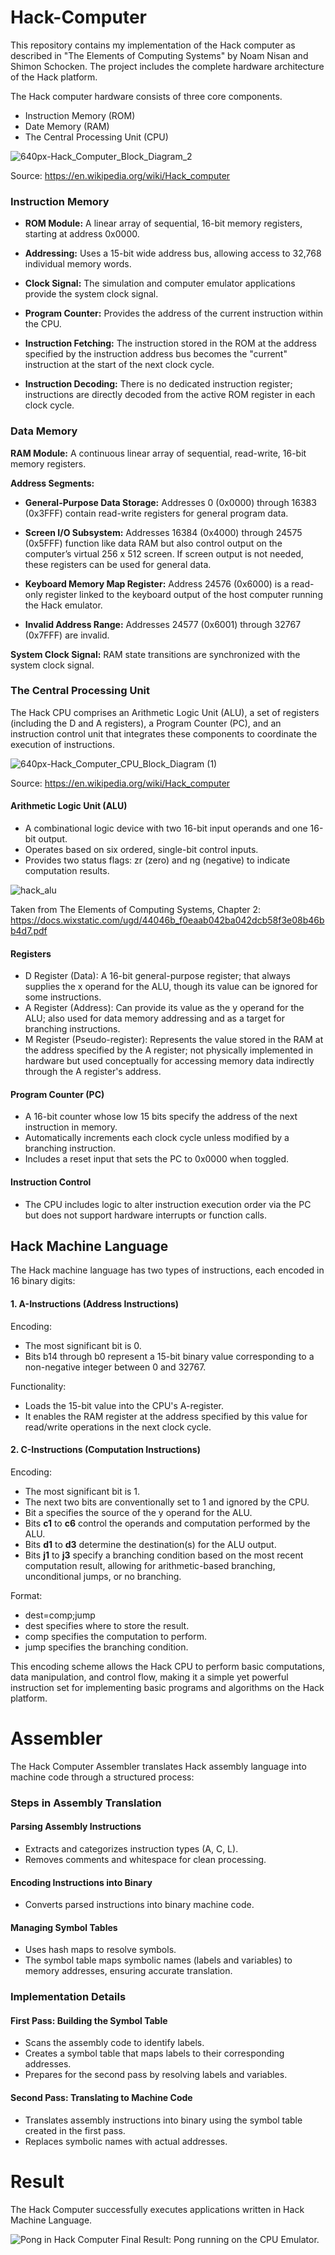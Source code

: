 # Hack-Computer
This repository contains my implementation of the Hack computer as described in "The Elements of Computing Systems" by Noam Nisan and Shimon Schocken. The project includes the complete hardware architecture of the Hack platform.

The Hack computer hardware consists of three core components.
- Instruction Memory (ROM)
- Date Memory (RAM)
- The Central Processing Unit (CPU)

![640px-Hack_Computer_Block_Diagram_2](https://github.com/user-attachments/assets/08b333db-e854-4882-a6da-1107779323c3)

Source: https://en.wikipedia.org/wiki/Hack_computer

### Instruction Memory
- **ROM Module:** A linear array of sequential, 16-bit memory registers, starting at address 0x0000. 

- **Addressing:** Uses a 15-bit wide address bus, allowing access to 32,768 individual memory words.
 
- **Clock Signal:** The simulation and computer emulator applications provide the system clock signal.

- **Program Counter:** Provides the address of the current instruction within the CPU.
  
- **Instruction Fetching:** The instruction stored in the ROM at the address specified by the instruction address bus becomes the "current" instruction at the start of the next clock cycle.

- **Instruction Decoding:** There is no dedicated instruction register; instructions are directly decoded from the active ROM register in each clock cycle.

### Data Memory

**RAM Module:** A continuous linear array of sequential, read-write, 16-bit memory registers.

**Address Segments:**

- **General-Purpose Data Storage:** Addresses 0 (0x0000) through 16383 (0x3FFF) contain read-write registers for general program data.

- **Screen I/O Subsystem:** Addresses 16384 (0x4000) through 24575 (0x5FFF) function like data RAM but also control output on the computer’s virtual 256 x 512 screen. If screen output is not needed, these registers can be used for general data.

- **Keyboard Memory Map Register:** Address 24576 (0x6000) is a read-only register linked to the keyboard output of the host computer running the Hack emulator.

- **Invalid Address Range:** Addresses 24577 (0x6001) through 32767 (0x7FFF) are invalid.

**System Clock Signal:** RAM state transitions are synchronized with the system clock signal.

### The Central Processing Unit

The Hack CPU comprises an Arithmetic Logic Unit (ALU), a set of registers (including the D and A registers), a Program Counter (PC), and an instruction control unit that integrates these components to coordinate the execution of instructions.

![640px-Hack_Computer_CPU_Block_Diagram (1)](https://github.com/user-attachments/assets/a950fbd3-e9d0-414e-8ce8-df521433b87e)

Source: https://en.wikipedia.org/wiki/Hack_computer


#### Arithmetic Logic Unit (ALU)
- A combinational logic device with two 16-bit input operands and one 16-bit output.
- Operates based on six ordered, single-bit control inputs.
- Provides two status flags: zr (zero) and ng (negative) to indicate computation results.
  
![hack_alu](https://github.com/user-attachments/assets/e95a1d07-8cdb-4222-bf59-323d1ff8b409)

Taken from The Elements of Computing Systems, Chapter 2: https://docs.wixstatic.com/ugd/44046b_f0eaab042ba042dcb58f3e08b46bb4d7.pdf

#### Registers
- D Register (Data): A 16-bit general-purpose register; that always supplies the x operand for the ALU, though its value can be ignored for some instructions.
- A Register (Address): Can provide its value as the y operand for the ALU; also used for data memory addressing and as a target for branching instructions.
- M Register (Pseudo-register): Represents the value stored in the RAM at the address specified by the A register; not physically implemented in hardware but used conceptually for accessing memory data indirectly through the A register's address.

#### Program Counter (PC)
- A 16-bit counter whose low 15 bits specify the address of the next instruction in memory.
- Automatically increments each clock cycle unless modified by a branching instruction.
- Includes a reset input that sets the PC to 0x0000 when toggled.

#### Instruction Control
- The CPU includes logic to alter instruction execution order via the PC but does not support hardware interrupts or function calls.

## Hack Machine Language

The Hack machine language has two types of instructions, each encoded in 16 binary digits:

#### 1. A-Instructions (Address Instructions)

Encoding:
- The most significant bit is 0.
- Bits b14 through b0 represent a 15-bit binary value corresponding to a non-negative integer between 0 and 32767.

Functionality:

- Loads the 15-bit value into the CPU's A-register.
- It enables the RAM register at the address specified by this value for read/write operations in the next clock cycle.

#### 2. C-Instructions (Computation Instructions)

Encoding:
- The most significant bit is 1.
- The next two bits are conventionally set to 1 and ignored by the CPU.
- Bit a specifies the source of the y operand for the ALU.
- Bits **c1** to **c6** control the operands and computation performed by the ALU.
- Bits **d1** to **d3** determine the destination(s) for the ALU output.
- Bits **j1** to **j3** specify a branching condition based on the most recent computation result, allowing for arithmetic-based branching, unconditional jumps, or no branching.

Format:
- dest=comp;jump
- dest specifies where to store the result.
- comp specifies the computation to perform.
- jump specifies the branching condition.

This encoding scheme allows the Hack CPU to perform basic computations, data manipulation, and control flow, making it a simple yet powerful instruction set for implementing basic programs and algorithms on the Hack platform.

# Assembler

The Hack Computer Assembler translates Hack assembly language into machine code through a structured process:

### Steps in Assembly Translation

#### Parsing Assembly Instructions
- Extracts and categorizes instruction types (A, C, L).
- Removes comments and whitespace for clean processing.
#### Encoding Instructions into Binary
- Converts parsed instructions into binary machine code.
#### Managing Symbol Tables
- Uses hash maps to resolve symbols.
- The symbol table maps symbolic names (labels and variables) to memory addresses, ensuring accurate translation.

### Implementation Details
#### First Pass: Building the Symbol Table
- Scans the assembly code to identify labels.
- Creates a symbol table that maps labels to their corresponding addresses.
- Prepares for the second pass by resolving labels and variables.
#### Second Pass: Translating to Machine Code
- Translates assembly instructions into binary using the symbol table created in the first pass.
- Replaces symbolic names with actual addresses.

# Result
The Hack Computer successfully executes applications written in Hack Machine Language.

![Pong in Hack Computer](https://github.com/user-attachments/assets/c75b2ac9-18a1-43bd-8fc7-e7bed996342d)
Final Result: Pong running on the CPU Emulator.

